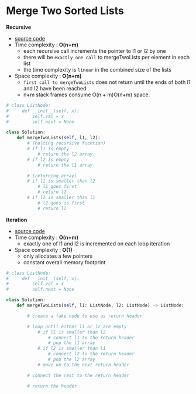 # Merge Two Sorted Lists

**Recursive**
- [source code](source/recursive.py)
- Time complexity : **O(n+m)** 
    - each recursive call increments the pointer to l1 or l2 by one
    - there will be `exactly one call` to mergeTwoLists per element in each list 
    - the time complexity is `linear` in the combined size of the lists
- Space complexity : **O(n+m)**
    - `first call to mergeTwoLists` does not return until the ends of both l1 and l2 have been reached
    - n+m stack frames consume O(n + m)O(n+m) space.
    
```python 
# class ListNode:
#     def __init__(self, x):
#         self.val = x
#         self.next = None

class Solution:
    def mergeTwoLists(self, l1, l2):
        # (halting recursive fucntion)
        # if l1 is empty
            # return the l2 array
        # if l2 is empty
            # return the l1 array

        # (returning array)
        # if l1 is smaller than l2
            # l1 goes first
            # return l1 
        # if l2 is smaller than l1
            # l2 goes is first
            # return l2
```

**Iteration**
- [source code](source/iteration.py)
- Time complexity : **O(n+m)**
    - exactly one of l1 and l2 is incremented on each loop iteration
- Space complexity : **O(1)**
    - only allocates a few pointers
    - constant overall memory footprint

```python
# class ListNode:
#     def __init__(self, x):
#         self.val = x
#         self.next = None

class Solution:
    def mergeTwoLists(self, l1: ListNode, l2: ListNode) -> ListNode:

        # create a fake node to use as return header

        # loop until either l1 or l2 are empty
            # if l1 is smaller than l2
                # connect l1 to the return header
                # pop the l1 array
            # if l2 is smaller than l1
                # connect l2 to the return header
                # pop the l2 array
            # move on to the next return header

        # connect the rest to the return header

        # return the header
```

